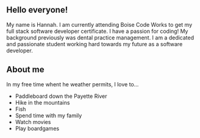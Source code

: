 ## Hello everyone!

My name is Hannah. I am currently attending Boise Code Works to get my full stack software developer certificate. I have a passion for coding! My background previously was dental practice management. I am a dedicated and passionate student working hard towards my future as a software developer.

## About me

In my free time whent he weather permits, I love to...<ul>
<li>Paddleboard down the Payette River</li>
<li>Hike in the mountains</li>
  <li>Fish</li>
<li>Spend time with my family</li>
<li>Watch movies</li>
<li>Play boardgames</li>
</ul>
